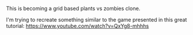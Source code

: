 This is becoming a grid based plants vs zombies clone.

I'm trying to recreate something similar to the game presented in this great tutorial: https://www.youtube.com/watch?v=QxYg8-mhhhs
